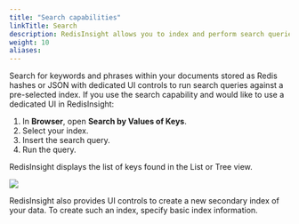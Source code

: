 ```yaml
---
title: "Search capabilities"
linkTitle: Search
description: RedisInsight allows you to index and perform search queries
weight: 10
aliases:
---
```


Search for keywords and phrases within your documents stored as Redis hashes or JSON with dedicated UI controls to run search queries against a pre-selected index.
If you use the search capability and would like to use a dedicated UI in RedisInsight:

1. In **Browser**, open **Search by Values of Keys**.
1. Select your index.
1. Insert the search query.
1. Run the query. 

RedisInsight displays the list of keys found in the List or Tree view.

<img src="../../images/search.png">

RedisInsight also provides UI controls to create a new secondary index of your data. To create such an index, specify basic index information.